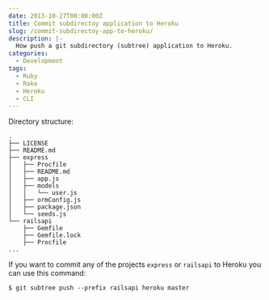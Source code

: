 ```yaml
---
date: 2013-10-27T00:00:00Z
title: Commit subdirectoy application to Heroku
slug: /commit-subdirectoy-app-to-heroku/
description: |-
  How push a git subdirectory (subtree) application to Heroku.
categories:
  - Development
tags:
  - Ruby
  - Rake
  - Heroku
  - CLI
---
```


Directory structure:

    .
    ├── LICENSE
    ├── README.md
    ├── express
    │   ├── Procfile
    │   ├── README.md
    │   ├── app.js
    │   ├── models
    │   │   └── user.js
    │   ├── ormConfig.js
    │   ├── package.json
    │   └── seeds.js
    └── railsapi
        ├── Gemfile
        ├── Gemfile.lock
        ├── Procfile
    ...

If you want to commit any of the projects `express` or `railsapi` to Heroku you
can use this command:

    $ git subtree push --prefix railsapi heroku master
